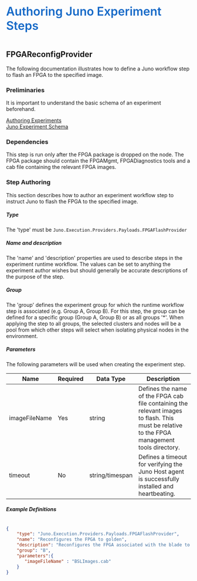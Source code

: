 ﻿<div style="font-size:24pt;font-weight:600;color:#1569C7">Authoring Juno Experiment Steps</div>
<br/>

## FPGAReconfigProvider
The following documentation illustrates how to define a Juno workflow step to flash an FPGA to the specified image.

### Preliminaries
It is important to understand the basic schema of an experiment beforehand.

[Authoring Experiments](./Authoring-Experiments.md)  
[Juno Experiment Schema](./Authoring-ExperimentSchema.md)

### Dependencies
This step is run only after the FPGA package is dropped on the node. The FPGA package should contain the FPGAMgmt, FPGADiagnostics tools and a cab file containing the relevant FPGA images.

### Step Authoring
This section describes how to author an experiment workflow step to instruct Juno to flash the FPGA to the specified image.

##### Type
The 'type' must be ```Juno.Execution.Providers.Payloads.FPGAFlashProvider```

##### Name and description
The 'name' and 'description' properties are used to describe steps in the experiment runtime workflow.  The values can be set to anything the experiment
author wishes but should generally be accurate descriptions of the purpose of the step.

##### Group
The 'group' defines the experiment group for which the runtime workflow step is associated (e.g. Group A, Group B). For this step, the group can
be defined for a specific group (Group A, Group B) or as all groups '*'. When applying the step to all groups, the selected clusters and nodes will be a 
pool from which other steps will select when isolating physical nodes in the environment.

##### Parameters
The following parameters will be used when creating the experiment step.

| Name                 | Required   | Data Type         | Description                |
| -------------------- | ---------- | ----------------- | -------------------------- |
| imageFileName        | Yes        | string            | Defines the name of the FPGA cab file containing the relevant images to flash. This must be relative to the FPGA management tools directory.
| timeout              | No         | string/timespan   | Defines a timeout for verifying the Juno Host agent is successfully installed and heartbeating.

##### Example Definitions
``` json

{
    "type": "Juno.Execution.Providers.Payloads.FPGAFlashProvider",
    "name": "Reconfigures the FPGA to golden",
    "description": "Reconfigures the FPGA associated with the blade to golden state",
    "group": "B",
    "parameters":{
       "imageFileName" : "BSLImages.cab"
    }
}
```

